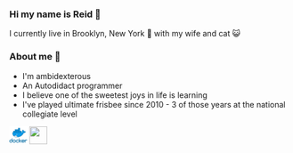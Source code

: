 ### Hi my name is Reid 👋

I currently live in Brooklyn, New York :city_sunset: with my wife and cat 😺

### About me :receipt:
- I'm ambidexterous
- An Autodidact programmer
- I believe one of the sweetest joys in life is learning
- I've played ultimate frisbee since 2010 - 3 of those years at the national collegiate level


<img height="32" width="32" src="https://raw.githubusercontent.com/github/explore/80688e429a7d4ef2fca1e82350fe8e3517d3494d/topics/docker/docker.png" />
<img height="32" width="32" src="https://cdn.jsdelivr.net/npm/simple-icons@v5/icons/dbt.svg" />
